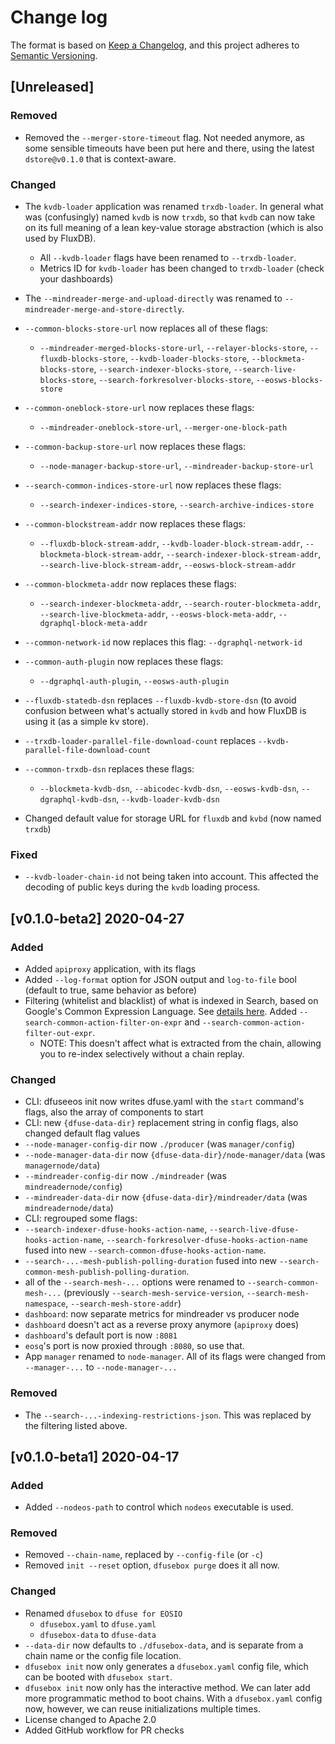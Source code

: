 # Change log

The format is based on [Keep a Changelog](https://keepachangelog.com/en/1.0.0/),
and this project adheres to [Semantic Versioning](https://semver.org/spec/v2.0.0.html).

## [Unreleased]

### Removed

* Removed the `--merger-store-timeout` flag.  Not needed anymore, as some sensible timeouts have been put here and there, using the latest `dstore@v0.1.0` that is context-aware.

### Changed

* The `kvdb-loader` application was renamed `trxdb-loader`. In general what was (confusingly) named `kvdb` is now `trxdb`, so that `kvdb` can now take on its full meaning of a lean key-value storage abstraction (which is also used by FluxDB).
   * All `--kvdb-loader` flags have been renamed to `--trxdb-loader`.
   * Metrics ID for `kvdb-loader` has been changed to `trxdb-loader` (check your dashboards)
* The `--mindreader-merge-and-upload-directly` was renamed to `--mindreader-merge-and-store-directly`.
* `--common-blocks-store-url` now replaces all of these flags:
    * `--mindreader-merged-blocks-store-url`, `--relayer-blocks-store`, `--fluxdb-blocks-store`, `--kvdb-loader-blocks-store`, `--blockmeta-blocks-store`, `--search-indexer-blocks-store`, `--search-live-blocks-store`, `--search-forkresolver-blocks-store`, `--eosws-blocks-store`
* `--common-oneblock-store-url` now replaces these flags:
    *  `--mindreader-oneblock-store-url`, `--merger-one-block-path`
* `--common-backup-store-url` now replaces these flags:
    * `--node-manager-backup-store-url`, `--mindreader-backup-store-url`
* `--search-common-indices-store-url` now replaces these flags:
    * `--search-indexer-indices-store`, `--search-archive-indices-store`
* `--common-blockstream-addr` now replaces these flags:
    * `--fluxdb-block-stream-addr`, `--kvdb-loader-block-stream-addr`, `--blockmeta-block-stream-addr`, `--search-indexer-block-stream-addr`, `--search-live-block-stream-addr`, `--eosws-block-stream-addr`
* `--common-blockmeta-addr` now replaces these flags:
    * `--search-indexer-blockmeta-addr`, `--search-router-blockmeta-addr`, `--search-live-blockmeta-addr`, `--eosws-block-meta-addr`, `--dgraphql-block-meta-addr`
* `--common-network-id` now replaces this flag: `--dgraphql-network-id`
* `--common-auth-plugin` now replaces these flags:
    * `--dgraphql-auth-plugin`, `--eosws-auth-plugin`
* `--fluxdb-statedb-dsn` replaces `--fluxdb-kvdb-store-dsn` (to avoid confusion between what's actually stored in `kvdb` and how FluxDB is using it (as a simple kv store).
* `--trxdb-loader-parallel-file-download-count` replaces `--kvdb-parallel-file-download-count`
* `--common-trxdb-dsn` replaces these flags:
    * `--blockmeta-kvdb-dsn`, `--abicodec-kvdb-dsn`, `--eosws-kvdb-dsn`, `--dgraphql-kvdb-dsn`, `--kvdb-loader-kvdb-dsn`

* Changed default value for storage URL for `fluxdb` and `kvbd` (now named `trxdb`)

### Fixed

* `--kvdb-loader-chain-id` not being taken into account. This affected the decoding of public keys during the `kvdb` loading process.


## [v0.1.0-beta2] 2020-04-27

### Added
* Added `apiproxy` application, with its flags
* Added `--log-format` option for JSON output and `log-to-file` bool (default to true, same behavior as before)
* Filtering (whitelist and blacklist) of what is indexed in Search, based on Google's Common Expression Language.  See [details here](./search/README.md). Added `--search-common-action-filter-on-expr` and `--search-common-action-filter-out-expr`.
    * NOTE: This doesn't affect what is extracted from the chain, allowing you to re-index selectively without a chain replay.

### Changed
* CLI: dfuseeos init now writes dfuse.yaml with the `start` command's flags, also the array of components to start
* CLI: new `{dfuse-data-dir}` replacement string in config flags, also changed default flag values
 * `--node-manager-config-dir` now `./producer` (was `manager/config`)
 * `--node-manager-data-dir` now `{dfuse-data-dir}/node-manager/data` (was `managernode/data`)
 * `--mindreader-config-dir` now `./mindreader` (was `mindreadernode/config`)
 * `--mindreader-data-dir` now `{dfuse-data-dir}/mindreader/data` (was `mindreadernode/data`)
* CLI: regrouped some flags:
 * `--search-indexer-dfuse-hooks-action-name`, `--search-live-dfuse-hooks-action-name`, `--search-forkresolver-dfuse-hooks-action-name` fused into new `--search-common-dfuse-hooks-action-name`.
 * `--search-...-mesh-publish-polling-duration` fused into new `--search-common-mesh-publish-polling-duration`.
 * all of the `--search-mesh-...` options were renamed to `--search-common-mesh-...` (previously `--search-mesh-service-version`, `--search-mesh-namespace`, `--search-mesh-store-addr`)
* `dashboard`: now separate metrics for mindreader vs producer node
* `dashboard` doesn't act as a reverse proxy anymore (`apiproxy` does)
* `dashboard`'s default port is now `:8081`
* `eosq`'s port is now proxied through `:8080`, so use that.
* App `manager` renamed to `node-manager`. All of its flags were changed from `--manager-...` to `--node-manager-...`

### Removed
* The `--search-...-indexing-restrictions-json`.  This was replaced by the filtering listed above.

## [v0.1.0-beta1] 2020-04-17

### Added
* Added `--nodeos-path` to control which `nodeos` executable is used.

### Removed
* Removed `--chain-name`, replaced by `--config-file` (or `-c`)
* Removed `init --reset` option, `dfusebox purge` does it all now.

### Changed
* Renamed `dfusebox` to `dfuse for EOSIO`
  * `dfusebox.yaml` to `dfuse.yaml`
  * `dfusebox-data` to `dfuse-data`
* `--data-dir` now defaults to `./dfusebox-data`, and is separate from a chain name or the config file location.
* `dfusebox init` now only generates a `dfusebox.yaml` config file, which can be booted with `dfusebox start`.
* `dfusebox init` now only has the interactive method. We can later add more programmatic method to boot chains.  With a `dfusebox.yaml` config now, however, we can reuse initializations multiple times.
* License changed to Apache 2.0
* Added GitHub workflow for PR checks
